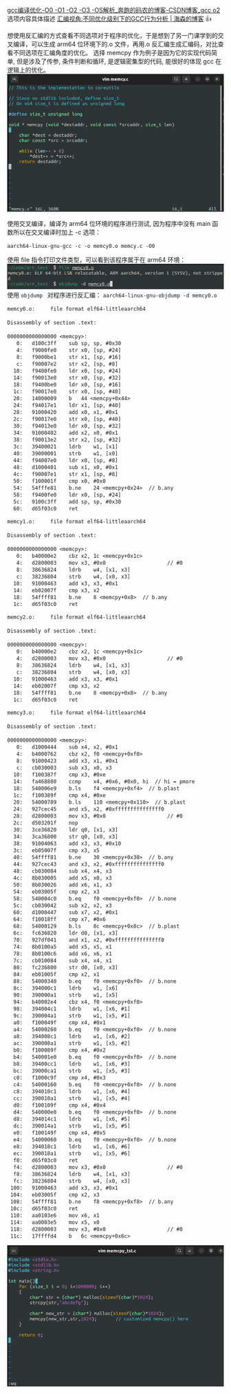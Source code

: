 [gcc编译优化-O0 -O1 -O2 -O3 -OS解析_奔跑的码农的博客-CSDN博客_gcc o2](https://blog.csdn.net/wuxing26jiayou/article/details/96132721) 选项内容具体描述
[汇编视角:不同优化级别下的GCC行为分析 | 海森的博客](https://hisenz.com/post/%E6%B1%87%E7%BC%96%E8%A7%86%E8%A7%92-%E4%B8%8D%E5%90%8C%E4%BC%98%E5%8C%96%E7%BA%A7%E5%88%AB%E4%B8%8B%E7%9A%84GCC%E8%A1%8C%E4%B8%BA%E5%88%86%E6%9E%90/) 👍

想使用反汇编的方式查看不同选项对于程序的优化，于是想到了另一门课学到的交叉编译，可以生成 arm64 位环境下的.o 文件，再用.o 反汇编生成汇编码，对比查看不同选项在汇编角度的优化。
选择 memcpy 作为例子是因为它的实现代码简单, 但是涉及了传参, 条件判断和循环, 是逻辑密集型的代码, 能很好的体现 gcc 在逻辑上的优化。
![500](https://raw.githubusercontent.com/acdefg/cdn/main/obsidian/202211171818644.png)

使用交叉编译，编译为 arm64 位环境的程序进行测试, 因为程序中没有 main 函数所以在交叉编译时加上 -c 选项：
```shell
aarch64-linux-gnu-gcc -c -o memcy0.o memcy.c -O0
```
使用 file 指令打印文件类型，可以看到该程序属于在 arm64 环境：
![](https://raw.githubusercontent.com/acdefg/cdn/main/obsidian/202211171841155.png)
使用 `objdump ` 对程序进行反汇编：
`aarch64-linux-gnu-objdump -d memcy0.o `

```shell
memcy0.o:     file format elf64-littleaarch64

Disassembly of section .text:

0000000000000000 <memcpy>:
   0:	d100c3ff 	sub	sp, sp, #0x30
   4:	f9000fe0 	str	x0, [sp, #24]
   8:	f9000be1 	str	x1, [sp, #16]
   c:	f90007e2 	str	x2, [sp, #8]
  10:	f9400fe0 	ldr	x0, [sp, #24]
  14:	f90013e0 	str	x0, [sp, #32]
  18:	f9400be0 	ldr	x0, [sp, #16]
  1c:	f90017e0 	str	x0, [sp, #40]
  20:	14000009 	b	44 <memcpy+0x44>
  24:	f94017e1 	ldr	x1, [sp, #40]
  28:	91000420 	add	x0, x1, #0x1
  2c:	f90017e0 	str	x0, [sp, #40]
  30:	f94013e0 	ldr	x0, [sp, #32]
  34:	91000402 	add	x2, x0, #0x1
  38:	f90013e2 	str	x2, [sp, #32]
  3c:	39400021 	ldrb	w1, [x1]
  40:	39000001 	strb	w1, [x0]
  44:	f94007e0 	ldr	x0, [sp, #8]
  48:	d1000401 	sub	x1, x0, #0x1
  4c:	f90007e1 	str	x1, [sp, #8]
  50:	f100001f 	cmp	x0, #0x0
  54:	54fffe81 	b.ne	24 <memcpy+0x24>  // b.any
  58:	f9400fe0 	ldr	x0, [sp, #24]
  5c:	9100c3ff 	add	sp, sp, #0x30
  60:	d65f03c0 	ret
```

```shell
memcy1.o:     file format elf64-littleaarch64

Disassembly of section .text:

0000000000000000 <memcpy>:
   0:	b40000e2 	cbz	x2, 1c <memcpy+0x1c>
   4:	d2800003 	mov	x3, #0x0                   	// #0
   8:	38636824 	ldrb	w4, [x1, x3]
   c:	38236804 	strb	w4, [x0, x3]
  10:	91000463 	add	x3, x3, #0x1
  14:	eb02007f 	cmp	x3, x2
  18:	54ffff81 	b.ne	8 <memcpy+0x8>  // b.any
  1c:	d65f03c0 	ret
```

```shell
memcy2.o:     file format elf64-littleaarch64

Disassembly of section .text:

0000000000000000 <memcpy>:
   0:	b40000e2 	cbz	x2, 1c <memcpy+0x1c>
   4:	d2800003 	mov	x3, #0x0                   	// #0
   8:	38636824 	ldrb	w4, [x1, x3]
   c:	38236804 	strb	w4, [x0, x3]
  10:	91000463 	add	x3, x3, #0x1
  14:	eb02007f 	cmp	x3, x2
  18:	54ffff81 	b.ne	8 <memcpy+0x8>  // b.any
  1c:	d65f03c0 	ret

```

```shell
memcy3.o:     file format elf64-littleaarch64

Disassembly of section .text:

0000000000000000 <memcpy>:
   0:	d1000444 	sub	x4, x2, #0x1
   4:	b4000762 	cbz	x2, f0 <memcpy+0xf0>
   8:	91000423 	add	x3, x1, #0x1
   c:	cb030003 	sub	x3, x0, x3
  10:	f100387f 	cmp	x3, #0xe
  14:	fa468880 	ccmp	x4, #0x6, #0x0, hi  // hi = pmore
  18:	540006e9 	b.ls	f4 <memcpy+0xf4>  // b.plast
  1c:	f100389f 	cmp	x4, #0xe
  20:	54000789 	b.ls	110 <memcpy+0x110>  // b.plast
  24:	927cec45 	and	x5, x2, #0xfffffffffffffff0
  28:	d2800003 	mov	x3, #0x0                   	// #0
  2c:	d503201f 	nop
  30:	3ce36820 	ldr	q0, [x1, x3]
  34:	3ca36800 	str	q0, [x0, x3]
  38:	91004063 	add	x3, x3, #0x10
  3c:	eb05007f 	cmp	x3, x5
  40:	54ffff81 	b.ne	30 <memcpy+0x30>  // b.any
  44:	927cec43 	and	x3, x2, #0xfffffffffffffff0
  48:	cb030084 	sub	x4, x4, x3
  4c:	8b030005 	add	x5, x0, x3
  50:	8b030026 	add	x6, x1, x3
  54:	eb03005f 	cmp	x2, x3
  58:	540004c0 	b.eq	f0 <memcpy+0xf0>  // b.none
  5c:	cb030042 	sub	x2, x2, x3
  60:	d1000447 	sub	x7, x2, #0x1
  64:	f10018ff 	cmp	x7, #0x6
  68:	54000129 	b.ls	8c <memcpy+0x8c>  // b.plast
  6c:	fc636820 	ldr	d0, [x1, x3]
  70:	927df041 	and	x1, x2, #0xfffffffffffffff8
  74:	8b0100a5 	add	x5, x5, x1
  78:	8b0100c6 	add	x6, x6, x1
  7c:	cb010084 	sub	x4, x4, x1
  80:	fc236800 	str	d0, [x0, x3]
  84:	eb01005f 	cmp	x2, x1
  88:	54000340 	b.eq	f0 <memcpy+0xf0>  // b.none
  8c:	394000c1 	ldrb	w1, [x6]
  90:	390000a1 	strb	w1, [x5]
  94:	b40002e4 	cbz	x4, f0 <memcpy+0xf0>
  98:	394004c1 	ldrb	w1, [x6, #1]
  9c:	390004a1 	strb	w1, [x5, #1]
  a0:	f100049f 	cmp	x4, #0x1
  a4:	54000260 	b.eq	f0 <memcpy+0xf0>  // b.none
  a8:	394008c1 	ldrb	w1, [x6, #2]
  ac:	390008a1 	strb	w1, [x5, #2]
  b0:	f100089f 	cmp	x4, #0x2
  b4:	540001e0 	b.eq	f0 <memcpy+0xf0>  // b.none
  b8:	39400cc1 	ldrb	w1, [x6, #3]
  bc:	39000ca1 	strb	w1, [x5, #3]
  c0:	f1000c9f 	cmp	x4, #0x3
  c4:	54000160 	b.eq	f0 <memcpy+0xf0>  // b.none
  c8:	394010c1 	ldrb	w1, [x6, #4]
  cc:	390010a1 	strb	w1, [x5, #4]
  d0:	f100109f 	cmp	x4, #0x4
  d4:	540000e0 	b.eq	f0 <memcpy+0xf0>  // b.none
  d8:	394014c1 	ldrb	w1, [x6, #5]
  dc:	390014a1 	strb	w1, [x5, #5]
  e0:	f100149f 	cmp	x4, #0x5
  e4:	54000060 	b.eq	f0 <memcpy+0xf0>  // b.none
  e8:	394018c1 	ldrb	w1, [x6, #6]
  ec:	390018a1 	strb	w1, [x5, #6]
  f0:	d65f03c0 	ret
  f4:	d2800003 	mov	x3, #0x0                   	// #0
  f8:	38636824 	ldrb	w4, [x1, x3]
  fc:	38236804 	strb	w4, [x0, x3]
 100:	91000463 	add	x3, x3, #0x1
 104:	eb03005f 	cmp	x2, x3
 108:	54ffff81 	b.ne	f8 <memcpy+0xf8>  // b.any
 10c:	d65f03c0 	ret
 110:	aa0103e6 	mov	x6, x1
 114:	aa0003e5 	mov	x5, x0
 118:	d2800003 	mov	x3, #0x0                   	// #0
 11c:	17ffffd4 	b	6c <memcpy+0x6c>
```

![](https://raw.githubusercontent.com/acdefg/cdn/main/obsidian/202211171908994.png)




